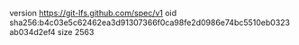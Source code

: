 version https://git-lfs.github.com/spec/v1
oid sha256:b4c03e5c62462ea3d91307366f0ca98fe2d0986e74bc5510eb0323ab034d2ef4
size 2563
